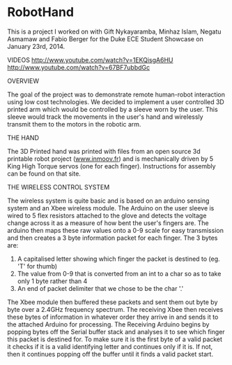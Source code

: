 RobotHand
=========

This is a project I worked on with Gift Nykayaramba, Minhaz Islam, Negatu Asmamaw and Fabio Berger for the Duke ECE Student Showcase on January 23rd, 2014.

VIDEOS
http://www.youtube.com/watch?v=1EKQisgA6HU
http://www.youtube.com/watch?v=67BF7ubbdGc

OVERVIEW

The goal of the project was to demonstrate remote human-robot interaction using low cost technologies.
We decided to implement a user controlled 3D printed arm which would be controlled by a sleeve worn by the user. This sleeve would track the movements in the user's hand and wirelessly transmit them to the motors in the robotic arm.

THE HAND

The 3D Printed hand was printed with files from an open source 3d printable robot project (www.inmoov.fr) and is mechanically driven by 5 King High Torque servos (one for each finger). Instructions for assembly can be found on that site.

THE WIRELESS CONTROL SYSTEM

The wireless system is quite basic and is based on an arduino sensing system and an Xbee wireless module. The Arduino on the user sleeve is wired to 5 flex resistors attached to the glove and detects the voltage change across it as a measure of how bent the user's fingers are.
The arduino then maps these raw values onto a 0-9 scale for easy transmission and then creates a 3 byte information packet for each finger. The 3 bytes are:
1) A capitalised letter showing which finger the packet is destined to (eg. 'T' for thumb) 
2) The value from 0-9 that is converted from an int to a char so as to take only 1 byte rather than 4
3) An end of packet delimiter that we chose to be the char '.'

The Xbee module then buffered these packets and sent them out byte by byte over a 2.4GHz frequency spectrum. The receiving Xbee then receives these bytes of information in whatever order they arrive in and sends it to the attached Arduino for processing. 
The Receiving Arduino begins by popping bytes off the Serial buffer stack and analyses it to see which finger this packet is destined for. To make sure it is the first byte of a valid packet it checks if it is a valid identifying letter and continues only if it is. If not, then it continues popping off the buffer until it finds a valid packet start. 
